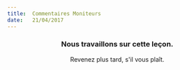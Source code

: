 ```yaml
---
title:  Commentaires Moniteurs
date:   21/04/2017
---
```


### <center>Nous travaillons sur cette leçon.</center>
<center>Revenez plus tard, s'il vous plaît.</center>